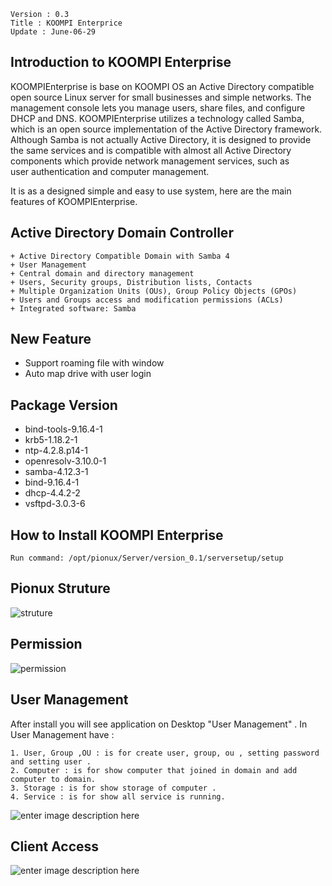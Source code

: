 ```
Version : 0.3
Title : KOOMPI Enterprice
Update : June-06-29
```
##  Introduction to KOOMPI Enterprise

KOOMPIEnterprise is base on KOOMPI OS  an Active Directory compatible open source Linux server for small businesses and simple networks. The management console lets you manage users, share files, and configure DHCP and DNS. KOOMPIEnterprise utilizes a technology called Samba, which is an open source implementation of the Active Directory framework. Although Samba is not actually Active Directory, it is designed to provide the same services and is compatible with almost all Active Directory components which provide network management services, such as  
user authentication and computer management.

It is as a designed simple and easy to use system, here are the main features of KOOMPIEnterprise.

## Active Directory Domain Controller
```
+ Active Directory Compatible Domain with Samba 4
+ User Management
+ Central domain and directory management
+ Users, Security groups, Distribution lists, Contacts
+ Multiple Organization Units (OUs), Group Policy Objects (GPOs)
+ Users and Groups access and modification permissions (ACLs)
+ Integrated software: Samba
```
## New Feature
* Support roaming file with window
* Auto map drive with user login

## Package Version
* bind-tools-9.16.4-1
* krb5-1.18.2-1
* ntp-4.2.8.p14-1
* openresolv-3.10.0-1
* samba-4.12.3-1
* bind-9.16.4-1
* dhcp-4.4.2-2
* vsftpd-3.0.3-6

## How to Install KOOMPI Enterprise
```
Run command: /opt/pionux/Server/version_0.1/serversetup/setup
```

## Pionux Struture

![](https://lh3.googleusercontent.com/nKxXTE_t9b2gZBNeIF8tSlx67SkZmW-B3hAr-lOL8Kkk8FUqPRZvba0zR9Jgf-qFIfAxWXhQeqoT "struture")
## Permission

![](https://lh3.googleusercontent.com/_BKDgp9DdshRnMF2kqS-13UwkxY1qBUf993xHxmFB93MPVW4mhmzDbtZzHqZAc8RifRqC_QDBZZc "permission")
## User Management

After install you will see application on Desktop "User Management" . In User Management have :
```
1. User, Group ,OU : is for create user, group, ou , setting password and setting user .
2. Computer : is for show computer that joined in domain and add computer to domain.
3. Storage : is for show storage of computer .
4. Service : is for show all service is running.
```

![enter image description here](https://lh3.googleusercontent.com/t03ZRQz3vTYw-I1aQ1_XD_y6pGiVf9fN-82KzZyYrFNgwRQR705RCWcxgEfMijbBBFqdpRTakp71)

## Client Access
![enter image description here](https://lh3.googleusercontent.com/hv2AzQtvEE2y0x9-fF5KfX1jdvamlo6qQMkptw88ZE72MovZHrMumzLIuyHH_HP3ABaP_cl_4NqZ)
